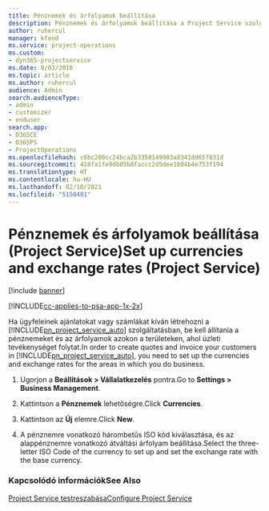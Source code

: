 ```yaml
---
title: Pénznemek és árfolyamok beállítása
description: Pénznemek és árfolyamok beállítása a Project Service szolgáltatásban
author: ruhercul
manager: kfend
ms.service: project-operations
ms.custom:
- dyn365-projectservice
ms.date: 8/03/2018
ms.topic: article
ms.author: ruhercul
audience: Admin
search.audienceType:
- admin
- customizer
- enduser
search.app:
- D365CE
- D365PS
- ProjectOperations
ms.openlocfilehash: c6bc200cc24bca2b3358149903a8341dd65f031d
ms.sourcegitcommit: 418fa1fe9d605b8faccc2d5dee1b04b4e753f194
ms.translationtype: HT
ms.contentlocale: hu-HU
ms.lasthandoff: 02/10/2021
ms.locfileid: "5150401"
---
```

# <a name="set-up-currencies-and-exchange-rates-project-service"></a><span data-ttu-id="6a4ad-103">Pénznemek és árfolyamok beállítása (Project Service)</span><span class="sxs-lookup"><span data-stu-id="6a4ad-103">Set up currencies and exchange rates (Project Service)</span></span>

[!include [banner](../includes/psa-now-project-operations.md)]

[!INCLUDE[cc-applies-to-psa-app-1x-2x](../includes/cc-applies-to-psa-app-1x-2x.md)]

<span data-ttu-id="6a4ad-104">Ha ügyfeleinek ajánlatokat vagy számlákat kíván létrehozni a [!INCLUDE[pn_project_service_auto](../includes/pn-project-service-auto.md)] szolgáltatásban, be kell állítania a pénznemeket és az árfolyamok azokon a területeken, ahol üzleti tevékenységet folytat.</span><span class="sxs-lookup"><span data-stu-id="6a4ad-104">In order to create quotes and invoice your customers in [!INCLUDE[pn_project_service_auto](../includes/pn-project-service-auto.md)], you need to set up the currencies and exchange rates for the areas in which you do business.</span></span>  
  
1.  <span data-ttu-id="6a4ad-105">Ugorjon a **Beállítások > Vállalatkezelés** pontra.</span><span class="sxs-lookup"><span data-stu-id="6a4ad-105">Go to **Settings > Business Management**.</span></span>  
  
2.  <span data-ttu-id="6a4ad-106">Kattintson a **Pénznemek** lehetőségre.</span><span class="sxs-lookup"><span data-stu-id="6a4ad-106">Click **Currencies**.</span></span>  
  
3.  <span data-ttu-id="6a4ad-107">Kattintson az **Új** elemre.</span><span class="sxs-lookup"><span data-stu-id="6a4ad-107">Click **New**.</span></span>  
  
4.  <span data-ttu-id="6a4ad-108">A pénznemre vonatkozó hárombetűs ISO kód kiválasztása, és az alappénznemre vonatkozó átváltási árfolyam beállítása.</span><span class="sxs-lookup"><span data-stu-id="6a4ad-108">Select the three-letter ISO Code of the currency to set up and set the exchange rate with the base currency.</span></span>  
  
### <a name="see-also"></a><span data-ttu-id="6a4ad-109">Kapcsolódó információk</span><span class="sxs-lookup"><span data-stu-id="6a4ad-109">See Also</span></span>  
 [<span data-ttu-id="6a4ad-110">Project Service testreszabása</span><span class="sxs-lookup"><span data-stu-id="6a4ad-110">Configure Project Service</span></span>](../psa/configure.md)
